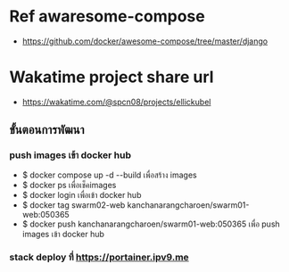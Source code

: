# Ref awaresome-compose
  - https://github.com/docker/awesome-compose/tree/master/django
# Wakatime project share url
  - https://wakatime.com/@spcn08/projects/ellickubel
## ขั้นตอนการพัฒนา
### push images เข้า docker hub
- $ docker compose up -d --build เพื่อสร้าง images
- $ docker ps เพื่อเช็คimages
- $ docker login เพื่อเข้า docker hub
- $ docker tag swarm02-web kanchanarangcharoen/swarm01-web:050365
- $ docker push kanchanarangcharoen/swarm01-web:050365 เพื่อ push images เข้า docker hub
### stack deploy ที่ https://portainer.ipv9.me